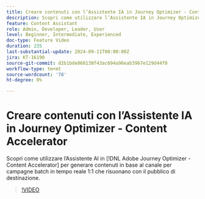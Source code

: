 ```yaml
---
title: Creare contenuti con l’Assistente IA in Journey Optimizer - Content Accelerator
description: Scopri come utilizzare l’Assistente IA in Journey Optimizer - Content Accelerator per generare contenuti in base al canale per campagne batch in tempo reale 1:1 che risuonano con il pubblico di destinazione.
feature: Content Assistant
role: Admin, Developer, Leader, User
level: Beginner, Intermediate, Experienced
doc-type: Feature Video
duration: 235
last-substantial-update: 2024-09-11T00:00:00Z
jira: KT-16190
source-git-commit: d2b1bde868138f43ac694a96eab3967e129d44f0
workflow-type: tm+mt
source-wordcount: '78'
ht-degree: 0%

---
```



# Creare contenuti con l’Assistente IA in Journey Optimizer - Content Accelerator

Scopri come utilizzare l’Assistente AI in [!DNL Adobe Journey Optimizer - Content Accelerator] per generare contenuti in base al canale per campagne batch in tempo reale 1:1 che risuonano con il pubblico di destinazione.

>[!VIDEO](https://video.tv.adobe.com/v/3433552/?learn=on)
